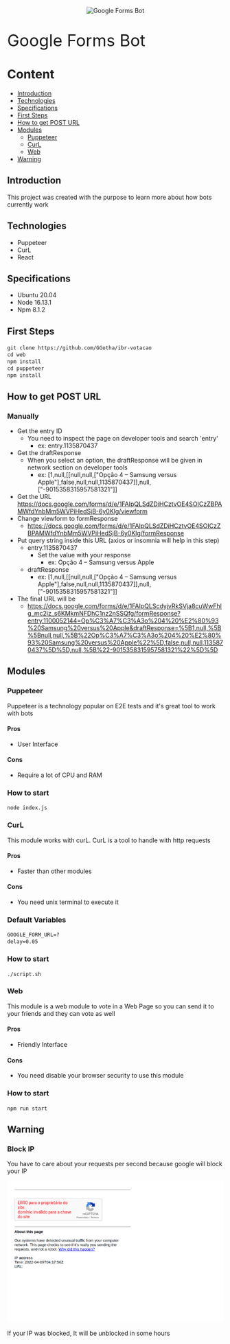 <p align="center">
    <img
      alt="Google Forms Bot"
      src="https://play-lh.googleusercontent.com/emmbClh_hm0WpWZqJ0X59B8Pz1mKoB9HVLkYMktxhGE6_-30SdGoa-BmYW73RJ8MGZQ"
      width="300"
    />
</p>

<p style="font-size: 38px;">Google Forms Bot<p>

# Content

- [Introduction](#introduction)
- [Technologies](#technologies)
- [Specifications](#specifications)
- [First Steps](#first-steps)
- [How to get POST URL](#how-to-get-post-url)
- [Modules](#modules)
  - [Puppeteer](#puppeteer)
  - [CurL](#curl)
  - [Web](#web)
- [Warning](#warning)

## Introduction

This project was created with the purpose to learn more about how bots currently work

## Technologies

- Puppeteer
- CurL
- React

## Specifications

- Ubuntu 20.04
- Node 16.13.1
- Npm 8.1.2

## First Steps

    git clone https://github.com/GGotha/ibr-votacao
    cd web
    npm install
    cd puppeteer
    npm install

## How to get POST URL

### Manually

- Get the entry ID
  - You need to inspect the page on developer tools and search 'entry'
    - ex: entry.1135870437
- Get the draftResponse
  - When you select an option, the draftResponse will be given in network section on developer tools
    - ex: [1,null,[[null,null,["Opção 4 – Samsung versus Apple"],false,null,null,1135870437]],null,["-9015358315957581321"]]
- Get the URL https://docs.google.com/forms/d/e/1FAIpQLSdZDiHCztvOE4SOICzZBPAMWfdYnbMm5WVPiHedSjB-6y0Klg/viewform
- Change viewform to formResponse
  - https://docs.google.com/forms/d/e/1FAIpQLSdZDiHCztvOE4SOICzZBPAMWfdYnbMm5WVPiHedSjB-6y0Klg/formResponse
- Put query string inside this URL (axios or insomnia will help in this step)
  - entry.1135870437
    - Set the value with your response
      - ex: Opção 4 – Samsung versus Apple
  - draftResponse
    - ex: [1,null,[[null,null,["Opção 4 – Samsung versus Apple"],false,null,null,1135870437]],null,["-9015358315957581321"]]
- The final URL will be
  - https://docs.google.com/forms/d/e/1FAIpQLScdyjvRkSVja8cuWwFhlg_mc2iz_s6KMkmNFDhC1nz2nSSQfg/formResponse?entry.1100052144=Op%C3%A7%C3%A3o%204%20%E2%80%93%20Samsung%20versus%20Apple&draftResponse=%5B1,null,%5B%5Bnull,null,%5B%22Op%C3%A7%C3%A3o%204%20%E2%80%93%20Samsung%20versus%20Apple%22%5D,false,null,null,1135870437%5D%5D,null,%5B%22-9015358315957581321%22%5D%5D

## Modules

### <b>Puppeteer</b>

Puppeteer is a technology popular on E2E tests and it's great tool to work with bots

<!-- ![Alt Text]("./images/puppeteer.gif") -->

#### Pros

- User Interface

#### Cons

- Require a lot of CPU and RAM

### How to start

```
node index.js
```

### <b>CurL</b>

This module works with curL. CurL is a tool to handle with http requests

#### Pros

- Faster than other modules

#### Cons

- You need unix terminal to execute it

### Default Variables

```
GOOGLE_FORM_URL=?
delay=0.05
```

### How to start

```
./script.sh
```

### <b>Web</b>

This module is a web module to vote in a Web Page so you can send it to your friends and they can vote as well

#### Pros

- Friendly Interface

#### Cons

- You need disable your browser security to use this module

### How to start

```
npm run start
```

## Warning

### Block IP

You have to care about your requests per second because google will block your IP

<img src="./images/blockip.png">

If your IP was blocked, It will be unblocked in some hours

